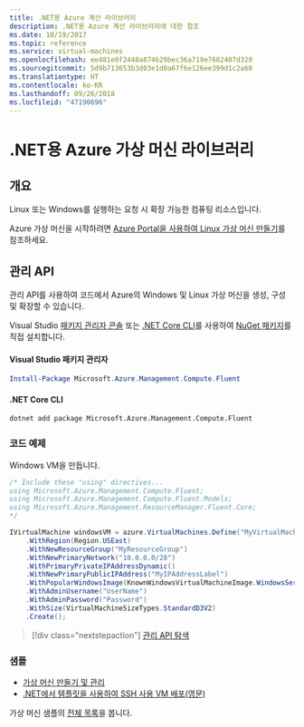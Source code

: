 ```yaml
---
title: .NET용 Azure 계산 라이브러리
description: .NET용 Azure 계산 라이브러리에 대한 참조
ms.date: 10/19/2017
ms.topic: reference
ms.service: virtual-machines
ms.openlocfilehash: ee481e0f2448a874629bec36a719e7682407d320
ms.sourcegitcommit: 5d9b713653b3d03e1d0a67f6e126ee399d1c2a60
ms.translationtype: HT
ms.contentlocale: ko-KR
ms.lasthandoff: 09/26/2018
ms.locfileid: "47190696"
---
```

# <a name="azure-virtual-machine-libraries-for-net"></a>.NET용 Azure 가상 머신 라이브러리

## <a name="overview"></a>개요

Linux 또는 Windows를 실행하는 요청 시 확장 가능한 컴퓨팅 리소스입니다.

Azure 가상 머신을 시작하려면 [Azure Portal을 사용하여 Linux 가상 머신 만들기](https://review.docs.microsoft.com/azure/virtual-machines/linux/quick-create-portal)를 참조하세요.

## <a name="management-apis"></a>관리 API

관리 API를 사용하여 코드에서 Azure의 Windows 및 Linux 가상 머신을 생성, 구성 및 확장할 수 있습니다.

Visual Studio [패키지 관리자 콘솔][PackageManager] 또는 [.NET Core CLI][DotNetCLI]를 사용하여 [NuGet 패키지](https://www.nuget.org/packages/Microsoft.Azure.Management.Compute.Fluent)를 직접 설치합니다.

#### <a name="visual-studio-package-manager"></a>Visual Studio 패키지 관리자

```powershell
Install-Package Microsoft.Azure.Management.Compute.Fluent
```

#### <a name="net-core-cli"></a>.NET Core CLI

```bash
dotnet add package Microsoft.Azure.Management.Compute.Fluent
```

### <a name="code-example"></a>코드 예제

Windows VM을 만듭니다.

```csharp
/* Include these "using" directives...
using Microsoft.Azure.Management.Compute.Fluent;
using Microsoft.Azure.Management.Compute.Fluent.Models;
using Microsoft.Azure.Management.ResourceManager.Fluent.Core;
*/

IVirtualMachine windowsVM = azure.VirtualMachines.Define("MyVirtualMachine")
    .WithRegion(Region.USEast)
    .WithNewResourceGroup("MyResourceGroup")
    .WithNewPrimaryNetwork("10.0.0.0/28")
    .WithPrimaryPrivateIPAddressDynamic()
    .WithNewPrimaryPublicIPAddress("MyIPAddressLabel")
    .WithPopularWindowsImage(KnownWindowsVirtualMachineImage.WindowsServer2012R2Datacenter)
    .WithAdminUsername("UserName")
    .WithAdminPassword("Password")
    .WithSize(VirtualMachineSizeTypes.StandardD3V2)
    .Create();
```

> [!div class="nextstepaction"]
> [관리 API 탐색](https://docs.microsoft.com/dotnet/api/overview/azure/virtualmachines/management?view=azure-dotnet)

### <a name="samples"></a>샘플

* [가상 머신 만들기 및 관리](/dotnet/azure/dotnet-sdk-azure-virtual-machine-samples)
* [.NET에서 템플릿을 사용하여 SSH 사용 VM 배포(영문)](https://azure.microsoft.com/resources/samples/resource-manager-dotnet-template-deployment/)

가상 머신 샘플의 [전체 목록](https://azure.microsoft.com/resources/samples/?platform=dotnet&term=VM)을 봅니다.

[PackageManager]: https://docs.microsoft.com/nuget/tools/package-manager-console
[DotNetCLI]: https://docs.microsoft.com/dotnet/core/tools/dotnet-add-package

